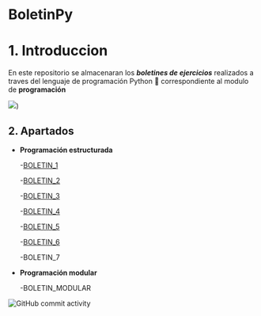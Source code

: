 # BoletinPy 

# **1. Introduccion**

En este repositorio se almacenaran los **_boletines de ejercicios_** realizados a traves del lenguaje de programación Python 🐍 correspondiente al modulo de **programación**

![](https://user-images.githubusercontent.com/49988347/201696086-91acebcc-814f-4cec-bd4b-4421811034a0.gif))


## **2. Apartados**

- **Programación estructurada**

  -[BOLETIN_1](https://github.com/migreydev/BoletinPy/tree/master/BOLETIN_1)
  
  -[BOLETIN_2](https://github.com/migreydev/BoletinPy/tree/master/BOLETIN_2)

  -[BOLETIN_3](https://github.com/migreydev/BoletinPy/tree/master/BOLETIN_3)

  -[BOLETIN_4](https://github.com/migreydev/BoletinPy/tree/master/BOLETIN_4)

  -[BOLETIN_5](https://github.com/migreydev/BoletinPy/tree/master/BOLETIN_5)

  -[BOLETIN_6](https://github.com/migreydev/BoletinPy/tree/master/BOLETIN_6)

  -BOLETIN_7

- **Programación modular**

  -BOLETIN_MODULAR



![GitHub commit activity](https://img.shields.io/github/commit-activity/w/migreydev/BoletinPy)
